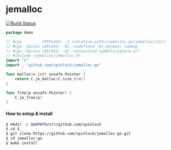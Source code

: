 # jemalloc
[![Build Status](https://travis-ci.org/spinlock/jemalloc-go.svg)](https://travis-ci.org/spinlock/jemalloc-go)

```go
package demo

// #cgo         CPPFLAGS: -I <relative-path>/jemalloc-go/jemalloc/include
// #cgo  darwin LDFLAGS: -Wl,-undefined -Wl,dynamic_lookup
// #cgo !darwin LDFLAGS: -Wl,-unresolved-symbols=ignore-all
// #include <jemalloc/jemalloc.h>
import "C"
import _ "github.com/spinlock/jemalloc-go"

func malloc(n int) unsafe.Pointer {
    return C.je_malloc(C.size_t(n))
}

func free(p unsafe.Pointer) {
    C.je_free(p)
}
```

#### How to setup & install
```bash
$ mkdir -p $GOPATH/src/github.com/spinlock
$ cd $_
$ git clone https://github.com/spinlock/jemalloc-go.git
$ cd jemalloc-go
$ make install
```
